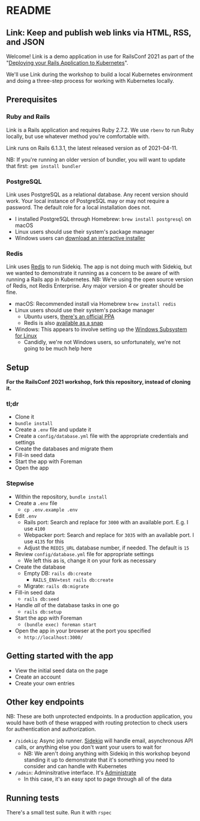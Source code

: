 # README

## Link: Keep and publish web links via HTML, RSS, and JSON

Welcome! Link is a demo application in use for RailsConf 2021 as part of the "[Deploying your Rails Application to Kubernetes](https://railsconf.com/program/workshops#session-1137)".

We'll use Link during the workshop to build a local Kubernetes environment and doing a three-step process for working with Kubernetes locally.

## Prerequisites

### Ruby and Rails

Link is a Rails application and requires Ruby 2.7.2. We use `rbenv` to run Ruby locally, but use whatever method you're comfortable with.

Link runs on Rails 6.1.3.1, the latest released version as of 2021-04-11.

NB: If you're running an older version of bundler, you will want to update that first: `gem install bundler`

### PostgreSQL

Link uses PostgreSQL as a relational database. Any recent version should work. Your local instance of PostgreSQL may or may not require a password. The default role for a local installation does not.

- I installed PostgreSQL through Homebrew: `brew install postgresql` on macOS
- Linux users should use their system's package manager
- Windows users can [download an interactive installer](https://www.postgresql.org/download/windows/)

### Redis

Link uses [Redis](https://redis.io) to run Sidekiq. The app is not doing much with Sidekiq, but we wanted to demonstrate it running as a concern to be aware of with running a Rails app in Kubernetes. NB: We're using the open source version of Redis, not Redis Enterprise. Any major version 4 or greater should be fine.

- macOS: Recommended install via Homebrew `brew install redis`
- Linux users should use their system's package manager
    - Ubuntu users, [there's an official PPA](https://redis.io/download#from-the-official-ubuntu-ppa)
    - Redis is also [available as a snap](https://redis.io/download#from-snapcraft)
- Windows: This appears to involve setting up the [Windows Subsystem for Linux](https://redislabs.com/blog/redis-on-windows-10/)
    - Candidly, we're not Windows users, so unfortunately, we're not going to be much help here

## Setup

**For the RailsConf 2021 workshop, fork this repository, instead of cloning it.**

### tl;dr

- Clone it
- `bundle install`
- Create a `.env` file and update it
- Create a `config/database.yml` file with the appropriate credentials and settings
- Create the databases and migrate them
- Fill-in seed data
- Start the app with Foreman
- Open the app

### Stepwise

- Within the repository, `bundle install`
- Create a `.env` file
    - `cp .env.example .env`
- Edit `.env`
    - Rails port: Search and replace for `3000` with an available port. E.g. I use `4100`
    - Webpacker port: Search and replace for `3035` with an available port. I use `4135` for this
    - Adjust the `REDIS_URL` database number, if needed. The default is `15`
- Review `config/database.yml` file for appropriate settings
    - We left this as is, change it on your fork as necessary
- Create the database
    - Empty DB: `rails db:create`
        - `RAILS_ENV=test rails db:create`
    - Migrate: `rails db:migrate`
- Fill-in seed data
    - `rails db:seed`
- Handle _all_ of the database tasks in one go
    - `rails db:setup`
- Start the app with Foreman
    - `(bundle exec) foreman start`
- Open the app in your browser at the port you specified
    - `http://localhost:3000/`

## Getting started with the app

- View the initial seed data on the page
- Create an account
- Create your own entries

## Other key endpoints

NB: These are both unprotected endpoints. In a production application, you would have both of these wrapped with routing protection to check users for authentication and authorization.

- `/sidekiq`: Async job runner. [Sidekiq](https://sidekiq.org) will handle email, asynchronous API calls, or anything else you don't want your users to wait for
    - NB: We aren't doing anything with Sidekiq in this workshop beyond standing it up to demonstrate that it's something you need to consider and can handle with Kubernetes
- `/admin`: Adminsitrative interface. It's [Administrate](https://github.com/thoughtbot/administrate)
    - In this case, it's an easy spot to page through all of the data

## Running tests

There's a small test suite. Run it with `rspec`
